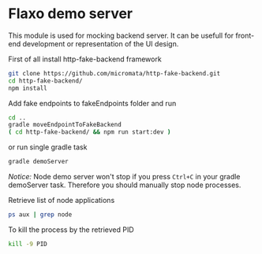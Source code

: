 # Flaxo demo server

This module is used for mocking backend server. It can be usefull for 
front-end development or representation of the UI design.

First of all install http-fake-backend framework

```bash
git clone https://github.com/micromata/http-fake-backend.git
cd http-fake-backend/
npm install
```

Add fake endpoints to fakeEndpoints folder and run

```bash
cd ..
gradle moveEndpointToFakeBackend
( cd http-fake-backend/ && npm run start:dev )
```

or run single gradle task

```bash
gradle demoServer
```

*Notice:* Node demo server won't stop if you press `Ctrl+C` in your gradle demoServer task.
Therefore you should manually stop node processes.

Retrieve list of node applications

```bash
ps aux | grep node
```

To kill the process by the retrieved PID

```bash
kill -9 PID
```